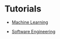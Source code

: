 # Tutorials

- [Machine Learning](https://github.com/misbah-uddin/tutorials/tree/master/machine_learning)

- [Software Engineering](https://github.com/misbah-uddin/tutorials/tree/master/software_engineering)
